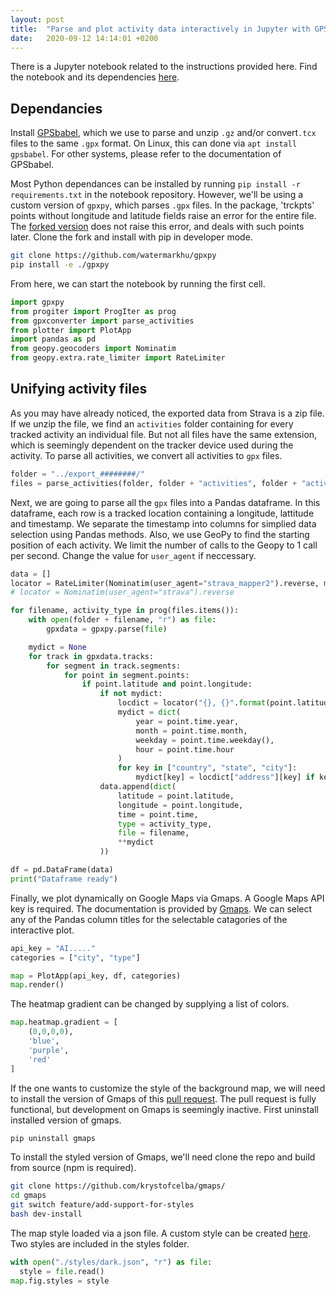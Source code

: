 ```yaml
---
layout: post
title:  "Parse and plot activity data interactively in Jupyter with GPSbabel,  Gpxpy, Geopy and Gmaps"
date:   2020-09-12 14:14:01 +0200
---
```


There is a Jupyter notebook related to the instructions provided here. Find the notebook and its dependencies [here](https://github.com/watermarkhu/plot_gpx_tcx_map).


## Dependancies 

Install [GPSbabel](https://www.gpsbabel.org/download.html), which we use to parse and unzip `.gz` and/or convert`.tcx` files to the same `.gpx` format. On Linux, this can done via  `apt install gpsbabel`. For other systems, please refer to the documentation of GPSbabel.

Most Python dependances can be installed by running `pip install -r requirements.txt` in the notebook repository. However, we'll be using a custom version of `gpxpy`, which parses `.gpx` files. In the package, 'trckpts' points without longitude and latitude fields raise an error for the entire file. The [forked version](https://github.com/watermarkhu/gpxpy) does not raise this error, and deals with such points later. Clone the fork and install with pip in developer mode.

```bash
git clone https://github.com/watermarkhu/gpxpy
pip install -e ./gpxpy
```

From here, we can start the notebook by running the first cell.

```python
import gpxpy
from progiter import ProgIter as prog
from gpxconverter import parse_activities
from plotter import PlotApp
import pandas as pd
from geopy.geocoders import Nominatim
from geopy.extra.rate_limiter import RateLimiter
```

## Unifying activity files

As you may have already noticed, the exported data from Strava is a zip file. If we unzip the file, we find an `activities` folder containing for every tracked activity an individual file. But not all files have the same extension, which is seemingly dependent on the tracker device used during the activity. To parse all activities, we convert all activities to `gpx` files.

```python
folder = "../export_########/"
files = parse_activities(folder, folder + "activities", folder + "activities.csv")
```

Next, we are going to parse all the `gpx` files into a Pandas dataframe. In this dataframe, each row is a tracked location containing a longitude, lattitude and timestamp. We separate the timestamp into columns for simplied data selection using Pandas methods. Also, we use GeoPy to find the starting position of each activity. We limit the number of calls to the Geopy to 1 call per second. Change the value for `user_agent` if neccessary.

```python
data = []
locator = RateLimiter(Nominatim(user_agent="strava_mapper2").reverse, min_delay_seconds=1)
# locator = Nominatim(user_agent="strava").reverse

for filename, activity_type in prog(files.items()):
    with open(folder + filename, "r") as file:
        gpxdata = gpxpy.parse(file)

    mydict = None
    for track in gpxdata.tracks:
        for segment in track.segments:
            for point in segment.points:
                if point.latitude and point.longitude:
                    if not mydict:
                        locdict = locator("{}, {}".format(point.latitude, point.longitude), language='en').raw
                        mydict = dict(
                            year = point.time.year,
                            month = point.time.month,
                            weekday = point.time.weekday(),
                            hour = point.time.hour
                        )
                        for key in ["country", "state", "city"]:
                            mydict[key] = locdict["address"][key] if key in locdict["address"] else "Unknown"
                    data.append(dict(
                        latitude = point.latitude,
                        longitude = point.longitude,
                        time = point.time,
                        type = activity_type,
                        file = filename,
                        **mydict
                    ))

df = pd.DataFrame(data)
print("Dataframe ready")
```

Finally, we plot dynamically on Google Maps via Gmaps. A Google Maps API key is required. The documentation is provided by [Gmaps](https://jupyter-gmaps.readthedocs.io/en/latest/). We can select any of the Pandas column titles for the selectable catagories of the interactive plot.

```python
api_key = "AI....."
categories = ["city", "type"]

map = PlotApp(api_key, df, categories)
map.render()
```

The heatmap gradient can be changed by supplying a list of colors.

```python
map.heatmap.gradient = [
    (0,0,0,0),
    'blue',
    'purple',
    'red'
]
```

If the one wants to customize the style of the background map, we will need to install the version of Gmaps of this [pull request](https://github.com/pbugnion/gmaps/pull/330). The pull request is fully functional, but development on Gmaps is seemingly inactive. First uninstall installed version of gmaps.

```bash
pip uninstall gmaps
```

To install the styled version of Gmaps, we'll need clone the repo and build from source (npm is required).

```bash
git clone https://github.com/krystofcelba/gmaps/
cd gmaps
git switch feature/add-support-for-styles
bash dev-install
```

The map style loaded via a json file. A custom style can be created [here](https://mapstyle.withgoogle.com/). Two styles are included in the styles folder.

```python
with open("./styles/dark.json", "r") as file:
  style = file.read()
map.fig.styles = style
```
